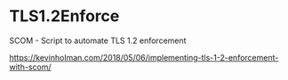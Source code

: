 # TLS1.2Enforce
SCOM - Script to automate TLS 1.2 enforcement

https://kevinholman.com/2018/05/06/implementing-tls-1-2-enforcement-with-scom/
